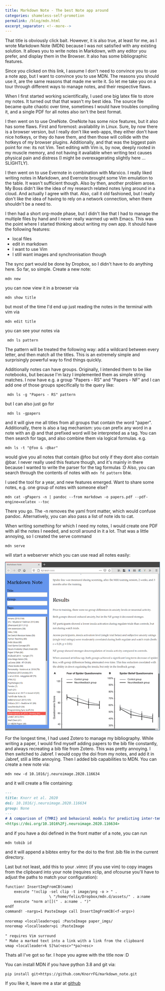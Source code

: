 ```yaml
--- 
title: Markdown Note - The best Note app around
categories: shameless-self-promotion
permalink: /blog/mdn.html
excerpt_separator: <!--more-->
---
```


That title is obviously click bait. However, it is also true, at least for me,
as I wrote Markdown Note (MDN) because I was not satisfied with any existing
solution. It allows you to write notes in Markdown, with any editor you prefer,
and display them in the Browser. It also has some bibliographic features.

<!--more-->

Since you clicked on this link, I assume I don't need to convince you to use a
note app, but I want to convince you to use MDN. The reasons you should use it,
are the same reasons that made me write it. So let me take you on a tour
through different ways to manage notes, and their respective flaws. 

When I first started working scientifically, I used one big latex file to store
my notes. It turned out that that wasn't my best idea. The source file became
quite chaotic over time, sometimes I would have troubles compiling it, and a
single PDF for all notes also isn't the best format.

I then went on to use OneNote. OneNote has some nice features, but it
also has some flaws. First and foremost: availability in Linux. Sure, by now
there is a browser version, but I really don't like web-apps, they either don't
have nice hotkeys, or they do have them, and then those will collide with the
hotkeys of my browser plugins. Additionally, and that was the biggest pain
point for me: its not Vim. Text editing with Vim is, by now, deeply rooted in
my muscle memory, and not having it available when writing text causes physical
pain and distress (I might be overexagerating slightly here … SLIGHTLY).

I then went on to use Evernote in combination with Marxico. I really liked
writing notes in Markdown, and Evernote brought some Vim emulation to the
table. It wasn't sufficient though. Also by then, another problem arose. My
Boss didn't like the idea of my research related notes lying around in a
cloud. And actually I agree with that. Also, call it old fashioned, but I
really don't like the idea of having to rely on a network connection, when
there shouldn't be a need to.

I then had a short org-mode phase, but I didn't like that I had to manage the
multiple files by hand and I never really warmed up with Emacs.  This was
the point where I started thinking about writing my own app. It should have
the following features: 

- local files
- edit in markdown
- I want to use Vim
- I still want images and synchronisation though

The sync part would be done by Dropbox, so I didn't have to do anything here.
So far, so simple. Create a new note:

```
mdn new
```

you can now view it in a browser via
```
mdn show title
```

but most of the time I'd end up just reading the notes in the terminal with vim
via 

```
mdn edit title
```

you can see your notes via 

```
 mdn ls pattern
```

The pattern will be treated the following way: add a wildcard between every
letter, and then match all the titles. This is an extremely simple and
surprisingly powerful way to find things quickly.

Additionally notes can have groups. Originally, I intended them to be like
notebooks, but because I'm lazy I implemented them as simple string matches. I
now have e.g. a group "Papers - RS" and "Papers - NF" and I can add one of
those groups specifically to the query like:
  
```
 mdn ls -g "Papers - RS" pattern
```

but I can also just go for 
```
 mdn ls -gpapers
```

and it will give me all titles from all groups that contain the word "paper".
Additionally, there is also a tag mechanism: you can prefix any word in a note
with an @ and that prefixed word will be interpreted as a tag. You can then
search for tags, and also combine them via logical formulas. e.g. 

```
mdn ls -t "@foo & -@bar"
```

would give you all notes that contain @foo but only if they dont also contain
@bar. I never really used this feature though, and it's mainly in there because
I wanted to write the parser for the tag formulas :D Also, you can search
through the contents of notes with `mdn fd pattern` btw.

I used the tool for a year, and new features emerged. Want to share some notes,
e.g. one group of notes with someone else?

```
mdn cat -gPapers -n | pandoc --from markdown -o papers.pdf --pdf-engine=xelatex --toc
```

There you go. The -n removes the yaml front matter, which would confuse pandoc.
Alternatively, you can also pass a list of note ids to cat.

When writing something for which I need my notes, I would create one PDF with
all the notes I needed, and scroll around in it a lot. That was a little
annoying, so I created the serve command

```
mdn serve
```

will start a webserver which you can use read all notes easily:

![](/assets/img/mdn_serve.png)

For the longest time, I had used Zotero to manage my bibliography. While
writing a paper, I would find myself adding papers to the bib file
constantly, and always recreating a bib file from Zotero. This was pretty
annoying. I then switched to Jabref. I would copy the doi from my notes, and
add it in Jabref, still a little annoying. Then I added bib capabilities to
MDN. You can create a new note via:

```
mdn new -d 10.1016/j.neuroimage.2020.116634
```

and it will create a file containing:

```markdown
---
title: Knorr et al. 2020
doi: 10.1016/j.neuroimage.2020.116634
group: None
---
# A comparison of {fMRI} and behavioral models for predicting inter-temporal choices
<https://doi.org/10.1016%2Fj.neuroimage.2020.116634>
```

and if you have a doi defined in the front matter of a note, you can run

```
mdn tobib id
```

and it will append a bibtex entry for the doi to the first .bib file in the
current directory.

Last but not least, add this to your .vimrc (if you use vim) to copy images
from the clipboard into your note (requires xclip, and ofcourse you'll have to
adjust the paths to match your configuration):

```vimscript
function! InsertImgFromCB(name)
    execute "!xclip -sel clip -t image/png -o > " . 
					\ "/home/felix/Dropbox/mdn.d/assets/" . a:name 
    execute "norm a![](" . a:name . ")"
endf
command! -nargs=1 PasteImage call InsertImgFromCB(<f-args>)

nnoremap <localleader>ppi :PasteImage paper_imgs/
nnoremap <localleader>pi :PasteImage

" requires Vim surround
" Make a marked text into a link with a link from the clipboard
vmap <localleader>k S]%a(<esc>"*pa)<esc>
```

Thats all I've got so far. I hope you agree with the title now :D

You can install MDN if you have python 3.8 and git via:

```
pip install git+https://github.com/KnorrFG/markdown_note.git
```

If you like it, leave me a star at
[github](https://github.com/KnorrFG/markdown_note)
